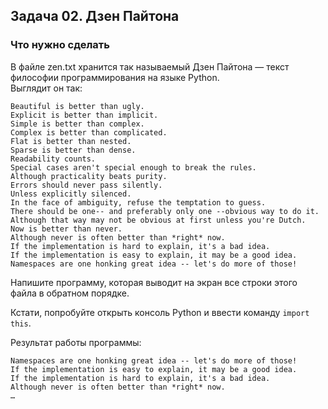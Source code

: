 ## Задача 02. Дзен Пайтона
### Что нужно сделать
В файле zen.txt хранится так называемый Дзен Пайтона — текст философии программирования на языке Python.  
Выглядит он так:

```
Beautiful is better than ugly.
Explicit is better than implicit.
Simple is better than complex.
Complex is better than complicated.
Flat is better than nested.
Sparse is better than dense.
Readability counts.
Special cases aren't special enough to break the rules.
Although practicality beats purity.
Errors should never pass silently.
Unless explicitly silenced.
In the face of ambiguity, refuse the temptation to guess.
There should be one-- and preferably only one --obvious way to do it.
Although that way may not be obvious at first unless you're Dutch.
Now is better than never.
Although never is often better than *right* now.
If the implementation is hard to explain, it's a bad idea.
If the implementation is easy to explain, it may be a good idea.
Namespaces are one honking great idea -- let's do more of those!
```
Напишите программу, которая выводит на экран все строки этого файла в обратном порядке.

Кстати, попробуйте открыть консоль Python и ввести команду `import this`.

Результат работы программы:

```
Namespaces are one honking great idea -- let's do more of those!
If the implementation is easy to explain, it may be a good idea.
If the implementation is hard to explain, it's a bad idea.
Although never is often better than *right* now.
…
```
